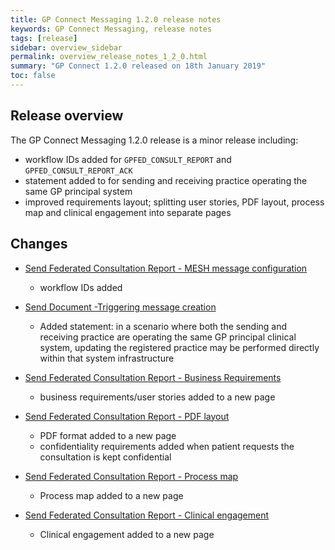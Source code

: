 ```yaml
---
title: GP Connect Messaging 1.2.0 release notes
keywords: GP Connect Messaging, release notes
tags: [release]
sidebar: overview_sidebar
permalink: overview_release_notes_1_2_0.html
summary: "GP Connect 1.2.0 released on 18th January 2019"
toc: false
---
```


## Release overview ##

The GP Connect Messaging 1.2.0 release is a minor release including:
- workflow IDs added for `GPFED_CONSULT_REPORT` and `GPFED_CONSULT_REPORT_ACK`
- statement added to for sending and receiving practice operating the same GP principal system 
- improved requirements layout; splitting user stories, PDF layout, process map and clinical engagement into separate pages


## Changes ##

- [Send Federated Consultation Report - MESH message configuration](senddocument_fedcon_mesh.html)
  - workflow IDs added

- [Send Document -Triggering message creation](senddocument_fedcon_trigger.html)
  - Added statement: in a scenario where both the sending and receiving practice are operating the same GP principal clinical system, updating the registered practice may be performed directly within that system infrastructure

- [Send Federated Consultation Report - Business Requirements](senddocument_userstories.html)
  - business requirements/user stories added to a new page
  
- [Send Federated Consultation Report - PDF layout](senddocument_fedcon_busreq_pdf.html)
  - PDF format added to a new page
  - confidentiality requirements added when patient requests the consultation is kept confidential

- [Send Federated Consultation Report - Process map](sendmessage_process.html)
  - Process map added to a new page

- [Send Federated Consultation Report - Clinical engagement](senddocument_fedcon_busreq_clinical.html)
  - Clinical engagement added to a new page